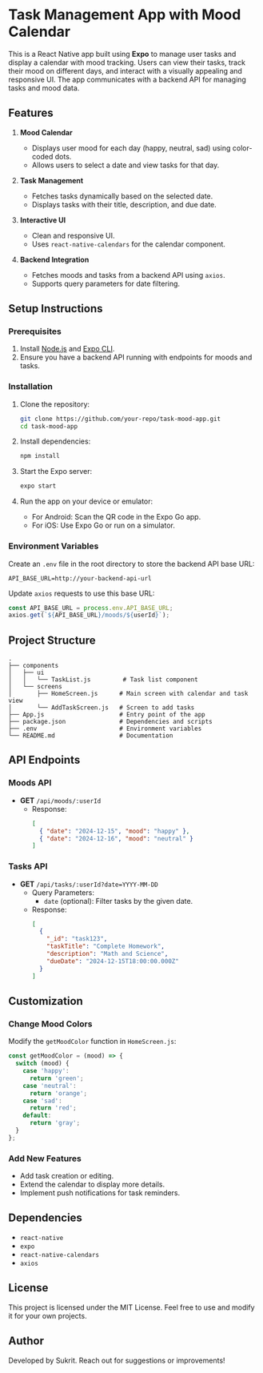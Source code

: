 # Task Management App with Mood Calendar

This is a React Native app built using **Expo** to manage user tasks and display a calendar with mood tracking. Users can view their tasks, track their mood on different days, and interact with a visually appealing and responsive UI. The app communicates with a backend API for managing tasks and mood data.

## Features

1. **Mood Calendar**
   - Displays user mood for each day (happy, neutral, sad) using color-coded dots.
   - Allows users to select a date and view tasks for that day.

2. **Task Management**
   - Fetches tasks dynamically based on the selected date.
   - Displays tasks with their title, description, and due date.

3. **Interactive UI**
   - Clean and responsive UI.
   - Uses `react-native-calendars` for the calendar component.

4. **Backend Integration**
   - Fetches moods and tasks from a backend API using `axios`.
   - Supports query parameters for date filtering.

## Setup Instructions

### Prerequisites

1. Install [Node.js](https://nodejs.org/) and [Expo CLI](https://docs.expo.dev/get-started/installation/).
2. Ensure you have a backend API running with endpoints for moods and tasks.

### Installation

1. Clone the repository:
   ```bash
   git clone https://github.com/your-repo/task-mood-app.git
   cd task-mood-app
   ```

2. Install dependencies:
   ```bash
   npm install
   ```

3. Start the Expo server:
   ```bash
   expo start
   ```

4. Run the app on your device or emulator:
   - For Android: Scan the QR code in the Expo Go app.
   - For iOS: Use Expo Go or run on a simulator.

### Environment Variables

Create an `.env` file in the root directory to store the backend API base URL:

```
API_BASE_URL=http://your-backend-api-url
```

Update `axios` requests to use this base URL:
```javascript
const API_BASE_URL = process.env.API_BASE_URL;
axios.get(`${API_BASE_URL}/moods/${userId}`);
```

## Project Structure

```
.
├── components
│   ├── ui
│   │   └── TaskList.js         # Task list component
│   └── screens
│       ├── HomeScreen.js      # Main screen with calendar and task view
│       └── AddTaskScreen.js   # Screen to add tasks
├── App.js                     # Entry point of the app
├── package.json               # Dependencies and scripts
├── .env                       # Environment variables
└── README.md                  # Documentation
```

## API Endpoints

### Moods API
- **GET** `/api/moods/:userId`
  - Response:
    ```json
    [
      { "date": "2024-12-15", "mood": "happy" },
      { "date": "2024-12-16", "mood": "neutral" }
    ]
    ```

### Tasks API
- **GET** `/api/tasks/:userId?date=YYYY-MM-DD`
  - Query Parameters:
    - `date` (optional): Filter tasks by the given date.
  - Response:
    ```json
    [
      {
        "_id": "task123",
        "taskTitle": "Complete Homework",
        "description": "Math and Science",
        "dueDate": "2024-12-15T18:00:00.000Z"
      }
    ]
    ```

## Customization

### Change Mood Colors
Modify the `getMoodColor` function in `HomeScreen.js`:
```javascript
const getMoodColor = (mood) => {
  switch (mood) {
    case 'happy':
      return 'green';
    case 'neutral':
      return 'orange';
    case 'sad':
      return 'red';
    default:
      return 'gray';
  }
};
```

### Add New Features
- Add task creation or editing.
- Extend the calendar to display more details.
- Implement push notifications for task reminders.

## Dependencies

- `react-native`
- `expo`
- `react-native-calendars`
- `axios`


## License

This project is licensed under the MIT License. Feel free to use and modify it for your own projects.

## Author

Developed by Sukrit. Reach out for suggestions or improvements!

